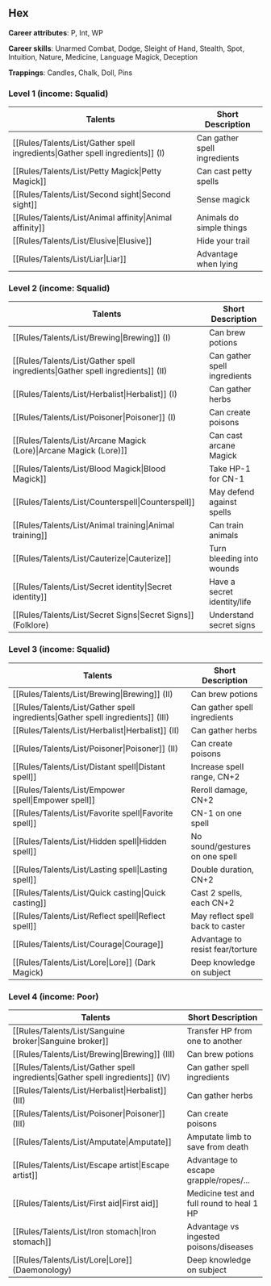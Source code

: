 
## Hex

**Career attributes**: P, Int, WP

**Career skills**: Unarmed Combat, Dodge, Sleight of Hand, Stealth, Spot, Intuition, Nature, Medicine, Language Magick, Deception

**Trappings**: Candles, Chalk, Doll, Pins

### Level 1 (income: Squalid)

| Talents | Short Description |
| --- | --- |
| [[Rules/Talents/List/Gather spell ingredients\|Gather spell ingredients]] (I) | Can gather spell ingredients |
| [[Rules/Talents/List/Petty Magick\|Petty Magick]] | Can cast petty spells |
| [[Rules/Talents/List/Second sight\|Second sight]] | Sense magick |
| [[Rules/Talents/List/Animal affinity\|Animal affinity]] | Animals do simple things |
| [[Rules/Talents/List/Elusive\|Elusive]] | Hide your trail |
| [[Rules/Talents/List/Liar\|Liar]] | Advantage when lying |


### Level 2 (income: Squalid)

| Talents | Short Description |
| --- | --- |
| [[Rules/Talents/List/Brewing\|Brewing]] (I) | Can brew potions |
| [[Rules/Talents/List/Gather spell ingredients\|Gather spell ingredients]] (II) | Can gather spell ingredients |
| [[Rules/Talents/List/Herbalist\|Herbalist]] (I) | Can gather herbs |
| [[Rules/Talents/List/Poisoner\|Poisoner]] (I) | Can create poisons |
| [[Rules/Talents/List/Arcane Magick (Lore)\|Arcane Magick (Lore)]] | Can cast arcane Magick |
| [[Rules/Talents/List/Blood Magick\|Blood Magick]] | Take HP-1 for CN-1 |
| [[Rules/Talents/List/Counterspell\|Counterspell]] | May defend against spells |
| [[Rules/Talents/List/Animal training\|Animal training]] | Can train animals |
| [[Rules/Talents/List/Cauterize\|Cauterize]] | Turn bleeding into wounds |
| [[Rules/Talents/List/Secret identity\|Secret identity]] | Have a secret identity/life |
| [[Rules/Talents/List/Secret Signs\|Secret Signs]] (Folklore) | Understand secret signs |


### Level 3 (income: Squalid)

| Talents | Short Description |
| --- | --- |
| [[Rules/Talents/List/Brewing\|Brewing]] (II) | Can brew potions |
| [[Rules/Talents/List/Gather spell ingredients\|Gather spell ingredients]] (III) | Can gather spell ingredients |
| [[Rules/Talents/List/Herbalist\|Herbalist]] (II) | Can gather herbs |
| [[Rules/Talents/List/Poisoner\|Poisoner]] (II) | Can create poisons |
| [[Rules/Talents/List/Distant spell\|Distant spell]] | Increase spell range, CN+2 |
| [[Rules/Talents/List/Empower spell\|Empower spell]] | Reroll damage, CN+2 |
| [[Rules/Talents/List/Favorite spell\|Favorite spell]] | CN-1 on one spell |
| [[Rules/Talents/List/Hidden spell\|Hidden spell]] | No sound/gestures on one spell |
| [[Rules/Talents/List/Lasting spell\|Lasting spell]] | Double duration, CN+2 |
| [[Rules/Talents/List/Quick casting\|Quick casting]] | Cast 2 spells, each CN+2 |
| [[Rules/Talents/List/Reflect spell\|Reflect spell]] | May reflect spell back to caster |
| [[Rules/Talents/List/Courage\|Courage]] | Advantage to resist fear/torture |
| [[Rules/Talents/List/Lore\|Lore]] (Dark Magick) | Deep knowledge on subject |


### Level 4 (income: Poor)

| Talents | Short Description |
| --- | --- |
| [[Rules/Talents/List/Sanguine broker\|Sanguine broker]] | Transfer HP from one to another |
| [[Rules/Talents/List/Brewing\|Brewing]] (III) | Can brew potions |
| [[Rules/Talents/List/Gather spell ingredients\|Gather spell ingredients]] (IV) | Can gather spell ingredients |
| [[Rules/Talents/List/Herbalist\|Herbalist]] (III) | Can gather herbs |
| [[Rules/Talents/List/Poisoner\|Poisoner]] (III) | Can create poisons |
| [[Rules/Talents/List/Amputate\|Amputate]] | Amputate limb to save from death |
| [[Rules/Talents/List/Escape artist\|Escape artist]] | Advantage to escape grapple/ropes/... |
| [[Rules/Talents/List/First aid\|First aid]] | Medicine test and full round to heal 1 HP |
| [[Rules/Talents/List/Iron stomach\|Iron stomach]] | Advantage vs ingested poisons/diseases |
| [[Rules/Talents/List/Lore\|Lore]] (Daemonology) | Deep knowledge on subject |


